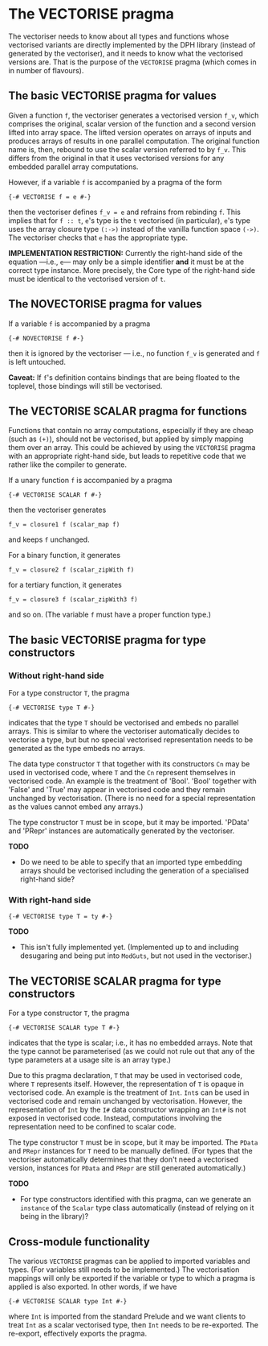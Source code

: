 # The VECTORISE pragma


The vectoriser needs to know about all types and functions whose vectorised variants are directly implemented by the DPH library (instead of generated by the vectoriser), and it needs to know what the vectorised versions are.  That is the purpose of the `VECTORISE` pragma (which comes in in number of flavours).

## The basic VECTORISE pragma for values


Given a function `f`, the vectoriser generates a vectorised version `f_v`, which comprises the original, scalar version of the function and a second version lifted into array space.  The lifted version operates on arrays of inputs and produces arrays of results in one parallel computation.  The original function name is, then, rebound to use the scalar version referred to by `f_v`.  This differs from the original in that it uses vectorised versions for any embedded parallel array computations.


However, if a variable `f` is accompanied by a pragma of the form

```wiki
{-# VECTORISE f = e #-}
```


then the vectoriser defines `f_v = e` and refrains from rebinding `f`.  This implies that for `f :: t`, `e`'s type is the `t` vectorised (in particular), `e`'s type uses the array closure type `(:->)` instead of the vanilla function space `(->)`.  The vectoriser checks that `e` has the appropriate type.

**IMPLEMENTATION RESTRICTION:** Currently the right-hand side of the equation —i.e., `e`— may only be a simple identifier **and** it must be at the correct type instance.  More precisely, the Core type of the right-hand side must be identical to the vectorised version of `t`.

## The NOVECTORISE pragma for values


If a variable `f` is accompanied by a pragma

```wiki
{-# NOVECTORISE f #-}
```


then it is ignored by the vectoriser — i.e., no function `f_v` is generated and `f` is left untouched.

**Caveat:** If `f`'s definition contains bindings that are being floated to the toplevel, those bindings will still be vectorised.

## The VECTORISE SCALAR pragma for functions


Functions that contain no array computations, especially if they are cheap (such as `(+)`), should not be vectorised, but applied by simply mapping them over an array.  This could be achieved by using the `VECTORISE` pragma with an appropriate right-hand side, but leads to repetitive code that we rather like the compiler to generate.


If a unary function `f` is accompanied by a pragma

```wiki
{-# VECTORISE SCALAR f #-}
```


then the vectoriser generates 

```wiki
f_v = closure1 f (scalar_map f)
```


and keeps `f` unchanged.


For a binary function, it generates

```wiki
f_v = closure2 f (scalar_zipWith f)
```


for a tertiary function, it generates

```wiki
f_v = closure3 f (scalar_zipWith3 f)
```


and so on.  (The variable `f` must have a proper function type.)

## The basic VECTORISE pragma for type constructors

### Without right-hand side


For a type constructor `T`, the pragma

```wiki
{-# VECTORISE type T #-}
```


indicates that the type `T` should be vectorised and embeds no parallel arrays.  This is similar to where the vectoriser automatically decides to vectorise a type, but but no special vectorised representation needs to be generated as the type embeds no arrays.


The data type constructor `T` that together with its constructors `Cn` may be used in vectorised code, where `T` and the `Cn` represent themselves in vectorised code. An example is the treatment of 'Bool'.  'Bool' together with 'False' and 'True' may appear in vectorised code and they remain unchanged by vectorisation.  (There is no need for a special representation as the values cannot embed any arrays.)


The type constructor `T` must be in scope, but it may be imported.  'PData' and 'PRepr' instances are automatically generated by the vectoriser.

**TODO**

- Do we need to be able to specify that an imported type embedding arrays should be vectorised including the generation of a specialised right-hand side?

### With right-hand side

```wiki
{-# VECTORISE type T = ty #-}
```

**TODO**

- This isn't fully implemented yet.  (Implemented up to and including desugaring and being put into `ModGuts`, but not used in the vectoriser.)

## The VECTORISE SCALAR pragma for type constructors


For a type constructor `T`, the pragma

```wiki
{-# VECTORISE SCALAR type T #-}
```


indicates that the type is scalar; i.e., it has no embedded arrays.  Note that the type cannot be parameterised (as we could not rule out that any of the type parameters at a usage site is an array type.)


Due to this pragma declaration, `T` that may be used in vectorised code, where `T` represents itself.  However, the representation of `T` is opaque in vectorised code. An example is the treatment of `Int`.  `Int`s can be used in vectorised code and remain unchanged by vectorisation.  However, the representation of `Int` by the `I#` data constructor wrapping an `Int#` is not exposed in vectorised code.  Instead, computations involving the representation need to be confined to scalar code.


The type constructor `T` must be in scope, but it may be imported.  The `PData` and `PRepr` instances for `T` need to be manually defined.  (For types that the vectoriser automatically determines that they don't need a vectorised version, instances for `PData` and `PRepr` are still generated automatically.)

**TODO**

- For type constructors identified with this pragma, can we generate an `instance` of the `Scalar` type class automatically (instead of relying on it being in the library)?

## Cross-module functionality


The various `VECTORISE` pragmas can be applied to imported variables and types.  (For variables still needs to be implemented.)  The vectorisation mappings will only be exported if the variable or type to which a pragma is applied is also exported.  In other words, if we have

```wiki
{-# VECTORISE SCALAR type Int #-}
```


where `Int` is imported from the standard Prelude and we want clients to treat `Int` as a scalar vectorised type, then `Int` needs to be re-exported.  The re-export, effectively exports the pragma.
